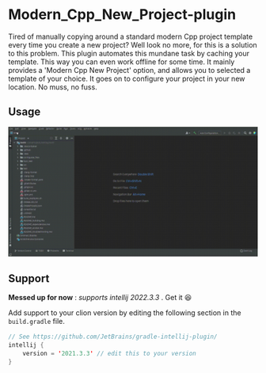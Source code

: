 # Modern_Cpp_New_Project-plugin
Tired of manually copying around a standard modern Cpp project template every time you create a new project? 
Well look no more, for this is a solution to this problem. This plugin automates this mundane task by caching your template. 
This way  you can even work offline for some time. It mainly provides a 'Modern Cpp New Project' option, and allows you to selected a template of your choice.
It goes on to configure your project in your new location. No muss, no fuss.
## Usage
![Application gif](docs/GIF.gif)


## Support

**Messed up for now** : _supports intellij 2022.3.3_  . Get it :laughing:

Add support to your clion version by editing the following section in the ```build.gradle```  file.
```kotlin
// See https://github.com/JetBrains/gradle-intellij-plugin/
intellij {
    version = '2021.3.3' // edit this to your version
}
```